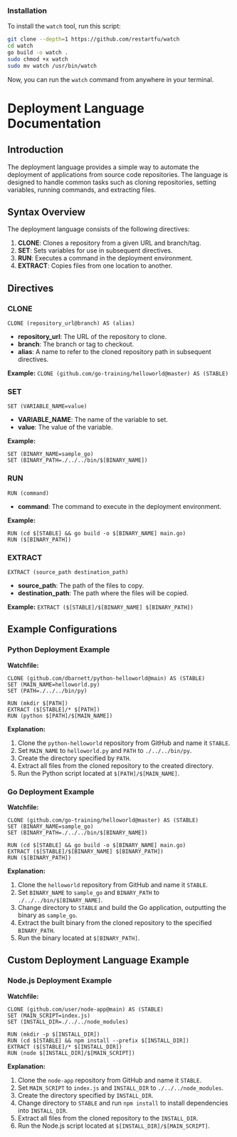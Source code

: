 ### Installation

To install the `watch` tool, run this script:

```sh
git clone --depth=1 https://github.com/restartfu/watch
cd watch
go build -o watch .
sudo chmod +x watch
sudo mv watch /usr/bin/watch
```

Now, you can run the `watch` command from anywhere in your terminal.
# Deployment Language Documentation

## Introduction

The deployment language provides a simple way to automate the deployment of applications from source code repositories. The language is designed to handle common tasks such as cloning repositories, setting variables, running commands, and extracting files.

## Syntax Overview

The deployment language consists of the following directives:

1. **CLONE**: Clones a repository from a given URL and branch/tag.
2. **SET**: Sets variables for use in subsequent directives.
3. **RUN**: Executes a command in the deployment environment.
4. **EXTRACT**: Copies files from one location to another.

## Directives

### CLONE
```CLONE (repository_url@branch) AS (alias)```

- **repository_url**: The URL of the repository to clone.
- **branch**: The branch or tag to checkout.
- **alias**: A name to refer to the cloned repository path in subsequent directives.

**Example:**
```CLONE (github.com/go-training/helloworld@master) AS (STABLE)```

### SET
```SET (VARIABLE_NAME=value)```

- **VARIABLE_NAME**: The name of the variable to set.
- **value**: The value of the variable.

**Example:**
```
SET (BINARY_NAME=sample_go)
SET (BINARY_PATH=./../../bin/$[BINARY_NAME])
```

### RUN
```RUN (command)```

- **command**: The command to execute in the deployment environment.

**Example:**
```
RUN (cd $[STABLE] && go build -o $[BINARY_NAME] main.go)
RUN ($[BINARY_PATH])
```

### EXTRACT
```EXTRACT (source_path destination_path)```


- **source_path**: The path of the files to copy.
- **destination_path**: The path where the files will be copied.

**Example:**
```EXTRACT ($[STABLE]/$[BINARY_NAME] $[BINARY_PATH])```


## Example Configurations

### Python Deployment Example

**Watchfile:**
```
CLONE (github.com/dbarnett/python-helloworld@main) AS (STABLE)
SET (MAIN_NAME=helloworld.py)
SET (PATH=./../../bin/py)

RUN (mkdir $[PATH])
EXTRACT ($[STABLE]/* $[PATH])
RUN (python $[PATH]/$[MAIN_NAME])
```


**Explanation:**

1. Clone the `python-helloworld` repository from GitHub and name it `STABLE`.
2. Set `MAIN_NAME` to `helloworld.py` and `PATH` to `./../../bin/py`.
3. Create the directory specified by `PATH`.
4. Extract all files from the cloned repository to the created directory.
5. Run the Python script located at `$[PATH]/$[MAIN_NAME]`.

### Go Deployment Example

**Watchfile:**
```
CLONE (github.com/go-training/helloworld@master) AS (STABLE)
SET (BINARY_NAME=sample_go)
SET (BINARY_PATH=./../../bin/$[BINARY_NAME])

RUN (cd $[STABLE] && go build -o $[BINARY_NAME] main.go)
EXTRACT ($[STABLE]/$[BINARY_NAME] $[BINARY_PATH])
RUN ($[BINARY_PATH])
```


**Explanation:**

1. Clone the `helloworld` repository from GitHub and name it `STABLE`.
2. Set `BINARY_NAME` to `sample_go` and `BINARY_PATH` to `./../../bin/$[BINARY_NAME]`.
3. Change directory to `STABLE` and build the Go application, outputting the binary as `sample_go`.
4. Extract the built binary from the cloned repository to the specified `BINARY_PATH`.
5. Run the binary located at `$[BINARY_PATH]`.

## Custom Deployment Language Example

### Node.js Deployment Example

**Watchfile:**
```
CLONE (github.com/user/node-app@main) AS (STABLE)
SET (MAIN_SCRIPT=index.js)
SET (INSTALL_DIR=./../../node_modules)

RUN (mkdir -p $[INSTALL_DIR])
RUN (cd $[STABLE] && npm install --prefix $[INSTALL_DIR])
EXTRACT ($[STABLE]/* $[INSTALL_DIR])
RUN (node $[INSTALL_DIR]/$[MAIN_SCRIPT])
```

**Explanation:**

1. Clone the `node-app` repository from GitHub and name it `STABLE`.
2. Set `MAIN_SCRIPT` to `index.js` and `INSTALL_DIR` to `./../../node_modules`.
3. Create the directory specified by `INSTALL_DIR`.
4. Change directory to `STABLE` and run `npm install` to install dependencies into `INSTALL_DIR`.
5. Extract all files from the cloned repository to the `INSTALL_DIR`.
6. Run the Node.js script located at `$[INSTALL_DIR]/$[MAIN_SCRIPT]`.

